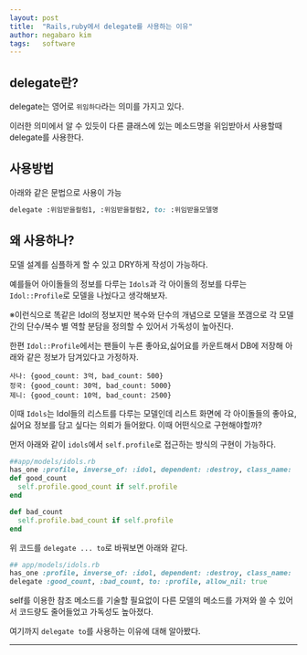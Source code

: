 ```yaml
---
layout: post
title:  "Rails,ruby에서 delegate를 사용하는 이유"
author: negabaro kim
tags:	software
---
```


## delegate란?

delegate는 영어로 `위임하다`라는 의미를 가지고 있다.

이러한 의미에서 알 수 있듯이 다른 클래스에 있는 메소드명을 위임받아서 사용할때 delegate를 사용한다.


## 사용방법

아래와 같은 문법으로 사용이 가능

```ruby
delegate :위임받을컬럼1, :위임받을컬럼2, to: :위임받을모델명
```


## 왜 사용하나?

모델 설계를 심플하게 할 수 있고 DRY하게 작성이 가능하다.

예를들어 아이돌들의 정보를 다루는 `Idols`과 각 아이돌의 정보를 다루는 `Idol::Profile`로 모델을 나눴다고 생각해보자.

※이런식으로 똑같은 Idol의 정보지만 복수와 단수의 개념으로 모델을 쪼갬으로 각 모델간의 단수/복수 별 역할 분담을 정의할 수 있어서 가독성이 높아진다.

한편 `Idol::Profile`에서는 팬들이 누른 좋아요,싫어요를 카운트해서 DB에 저장해 아래와 같은 정보가 담겨있다고 가정하자.

```
사나: {good_count: 3억, bad_count: 500}
정국: {good_count: 30억, bad_count: 5000}
제니: {good_count: 10억, bad_count: 2500}
```

이때 `Idols`는 Idol들의 리스트를 다루는 모델인데 리스트 화면에 각 아이돌들의 좋아요,싫어요 정보를 담고 싶다는 의뢰가 들어왔다. 이때 어떤식으로 구현해야할까?

먼저 아래와 같이 `idols`에서 `self.profile`로 접근하는 방식의 구현이 가능하다.

```ruby
##app/models/idols.rb
has_one :profile, inverse_of: :idol, dependent: :destroy, class_name: 'Idol::Profile'
def good_count
  self.profile.good_count if self.profile
end

def bad_count
  self.profile.bad_count if self.profile
end
```

위 코드를 `delegate ... to`로 바꿔보면 아래와 같다.


```ruby
## app/models/idols.rb
has_one :profile, inverse_of: :idol, dependent: :destroy, class_name: 'Idol::Profile'
delegate :good_count, :bad_count, to: :profile, allow_nil: true
```


self를 이용한 참조 메소드를 기술할 필요없이 다른 모델의 메소드를 가져와 쓸 수 있어서 코드량도 줄어들었고 가독성도 높아졌다.

여기까지 `delegate to`를 사용하는 이유에 대해 알아봤다.




---

[delegate]: https://apidock.com/rails/Module/delegate
[Rails -delegateってなに。　solidus]: https://qiita.com/ozipi/items/3a5d39ff693c7c051a74